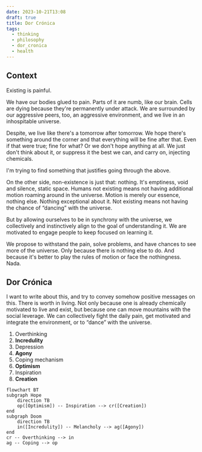 ```yaml
---
date: 2023-10-21T13:08
draft: true
title: Dor Crónica
tags:
  - thinking
  - philosophy
  - dor_cronica
  - health
---
```


## Context

Existing is painful.

We have our bodies glued to pain. Parts of it are numb, like our brain. Cells are dying because they're permanently under attack. We are surrounded by our aggressive peers, too, an aggressive environment, and we live in an inhospitable universe.

Despite, we live like there's a tomorrow after tomorrow. We hope there's something around the corner and that everything will be fine after that. Even if that were true; fine for what? Or we don't hope anything at all. We just don't think about it, or suppress it the best we can, and carry on, injecting chemicals.

I'm trying to find something that justifies going through the above. 

On the other side, non-existence is just that: nothing. It's emptiness, void and silence, static space. Humans not existing means not having additional motion roaming around in the universe. Motion is merely our essence, nothing else. Nothing exceptional about it. Not existing means not having the chance of “dancing” with the universe.

But by allowing ourselves to be in synchrony with the universe, we collectively and instinctively align to the goal of understanding it. We are motivated to engage people to keep focused on learning it.

We propose to withstand the pain, solve problems, and have chances to see more of the universe. Only because there is nothing else to do. And because it's better to play the rules of motion or face the nothingness. Nada.

## Dor Crónica

I want to write about this, and try to convey somehow positive messages on this. There is worth in living. Not only because one is already chemically motivated to live and exist, but because one can move mountains with the social leverage. We can collectively fight the daily pain, get motivated and integrate the environment, or to “dance” with the universe.

1. Overthinking
2. **Incredulity**
3. Depression
4. **Agony**
5. Coping mechanism
6. **Optimism**
7. Inspiration
8. **Creation**

```mermaid
flowchart BT
subgraph Hope
	direction TB
	op([Optimism]) -- Inspiration --> cr([Creation])
end
subgraph Doom
	direction TB
	in([Incredulity]) -- Melancholy --> ag([Agony])
end
cr -- Overthinking --> in
ag -- Coping --> op
```
